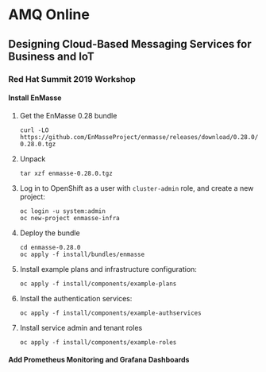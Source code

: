 # AMQ Online
## Designing Cloud-Based Messaging Services for Business and IoT
### Red Hat Summit 2019 Workshop

#### Install EnMasse

1. Get the EnMasse 0.28 bundle
   ```
   curl -LO https://github.com/EnMasseProject/enmasse/releases/download/0.28.0/enmasse-0.28.0.tgz
   ```

2. Unpack  
   ```
   tar xzf enmasse-0.28.0.tgz
   ```

3. Log in to OpenShift as a user with `cluster-admin` role, and create a new project:
   ```
   oc login -u system:admin
   oc new-project enmasse-infra
   ```
      
4. Deploy the bundle
   ```
   cd enmasse-0.28.0
   oc apply -f install/bundles/enmasse
   ```
      
5. Install example plans and infrastructure configuration:
   ```
   oc apply -f install/components/example-plans
   ```
   
6. Install the authentication services:
   ```
   oc apply -f install/components/example-authservices
   ```
   
7. Install service admin and tenant roles
   ```
   oc apply -f install/components/example-roles
   ```
   
#### Add Prometheus Monitoring and Grafana Dashboards


   
   
  
